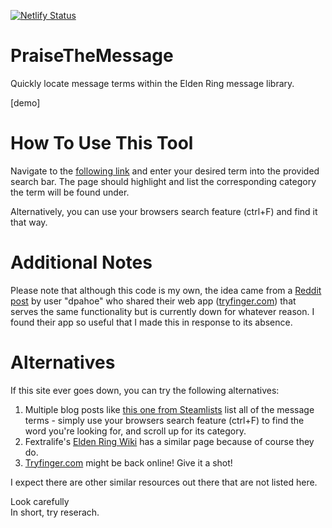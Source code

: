 [![Netlify Status](https://api.netlify.com/api/v1/badges/0e64092b-b947-49a5-add2-15090438ad58/deploy-status)](https://app.netlify.com/sites/praisethemessage/deploys)

# PraiseTheMessage
Quickly locate message terms within the Elden Ring message library.

[demo]

# How To Use This Tool
Navigate to the [following link](https://praisethemessage.netlify.app/) and enter your desired term into the provided search bar. The page should highlight and list the corresponding category the term will be found under. 

Alternatively, you can use your browsers search feature (ctrl+F) and find it that way. 

# Additional Notes
Please note that although this code is my own, the idea came from a [Reddit post](https://www.reddit.com/r/Eldenring/comments/thsfju/i_created_a_web_app_to_easily_find_a_message_term/) by user "dpahoe" who shared their web app ([tryfinger.com](https://www.tryfinger.com/)) that serves the same functionality but is currently down for whatever reason. I found their app so useful that I made this in response to its absence.

# Alternatives
If this site ever goes down, you can try the following alternatives:
1. Multiple blog posts like [this one from Steamlists](https://steamlists.com/elden-ring-list-of-messages-words-phrases/) list all of the message terms - simply use your browsers search feature (ctrl+F) to find the word you're looking for, and scroll up for its category.
2. Fextralife's [Elden Ring Wiki](https://eldenring.wiki.fextralife.com/Messages) has a similar page because of course they do.
3. [Tryfinger.com](https://www.tryfinger.com/) might be back online! Give it a shot!

I expect there are other similar resources out there that are not listed here.

Look carefully\
In short, try reserach.
